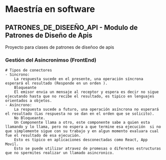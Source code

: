 # Maestría en software
## PATRONES_DE_DISEEÑO_API - Modulo de Patrones de Diseño de Apis
Proyecto para clases de patrones de diseñoo de apis

### Gestión del Asincronimso (FrontEnd)
    # Tipos de conectores
    - Sincrono: 
        La respuesta sucede en el presente, una operación síncrona esperará el resultado (Responde en un orden ).
        Bloqueante
        El emisor envia un mensaje al receptor y espera es decir no sigue ejecutando hasta que no recibe el resultado, es tipico en lenguajes orientados a objetos.
    - Asíncrono: 
        La respuesta sucede a futuro, una operación asíncrona no esperará el resultado (Las respuesta no se dan en el orden que se solicito).
        No Bloqueante.
        Un Componente llama a otro, este componente sabe a quien esta llamando y lo llama, pero no espera a que termine esa ejecución  si no que simplemente sigue con su trabajo y en algun momento evaluara cual fue el resultado de esa ejecución.
        Esto es tipico en aplicaciones desconectadas como React, App Movil.
        Esto se puede utilizar atravez de promesas o diferetes estructuras que no spermites realizar un llamado asincronico.